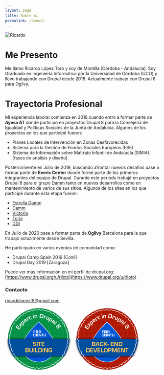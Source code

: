 ```yaml
---
layout: page
title: Sobre mi
permalink: /about/
---
```


![Ricardo](https://avatars3.githubusercontent.com/u/43862914?s=400&u=d8e142fadc3c6a9701bea96ad98d9cbee0eebf25&v=4)

# Me Presento
Me llamo Ricardo López Toro y soy de Montilla [Córdoba - Andalucía]. 
Soy Graduado en Ingeniería Informática por la Universidad de Córdoba (UCO) y llevo trabajando con Drupal desde 2018.
Actualmente trabajo con Drupal 8 para Ogilvy.

# Trayectoria Profesional
Mi experiencia laboral comienza en 2018 cuando entro a formar parte de **Ayesa AT** donde participo en proyectos 
Drupal 8 para la Consejería de Igualdad y Políticas Sociales de la Junta de Andalucía.
Algunos de los proyectos en los que participé fueron:

<!--- <video width="320" height="240" controls>
      <source src="/images/Planes_locales.mp4" type="video/mp4">
</video> --->

* Planes Locales de Intervención en Zonas Desfavorecidas 
* Sistema para la Gestión de Fondos Sociales Europeos (FSE)
* Sistema de Información sobre Maltrato Infantil de Andalucía (SIMIA). [fases de análisis y diseño]
    
Posteriormente en Julio de 2019, buscando afrontar nuevos desafíos pase a formar parte de **Everis Center** 
donde formé parte de los primeros integrantes del equipo de Drupal. 
Durante este periodo trabajé en proyectos Drupal 8 para el grupo [Damm](https://es.wikipedia.org/wiki/Damm) tanto en nuevos desarrollos como en 
mantenimiento de varios de sus sitios.
Algunos de los sites en los que participé durante esta etapa fueron: 
* [Estrella Damm](https://www.estrelladamm.com/)
* [Damm](https://www.damm.com/es)
* [Victoria](https://www.cervezavictoria.es/)
* [Turia](https://www.cervezaturia.es/es)
* [DDI](https://www.dammdistribucionintegral.com/landing)

En Julio de 2020 pase a formar parte de **Ogilvy** Barcelona para la que trabajo actualmente desde Sevilla.
 
He participado en varios eventos de comunidad como:
* Drupal Camp Spain 2019 [Conil]
* Drupal Day 2019 [Zaragoza]

Puede ver más información en mi perfil de drupal.org: [https://www.drupal.org/u/riloto](https://www.drupal.org/u/riloto)
 
### Contacto

[ricardolopezt8@gmail.com](mailto:ricardolopezt8@gmail.com)


![Sitebuilding](/images/forcontu-site-building-drupal-8-en.png) 
![Backend](/images/forcontu-back-end-drupal-8-en.png) 